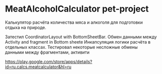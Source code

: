 # MeatAlcoholCalculator pet-project
Калькулятор расчёта количества мяса и алкоголя для подготовки отдыха на природе.

Затестил CoordinatorLayout with BottomSheetBar. 
 Обмен данными между Activity and fragment in Bottom sheete
Инкапсуляция логики расчёта в отдельных классах. 
Тестировал некоторые несложные обмены данными между фрагментами, активити

https://play.google.com/store/apps/details?id=ru.calcs.meatcalculator&hl=ru
